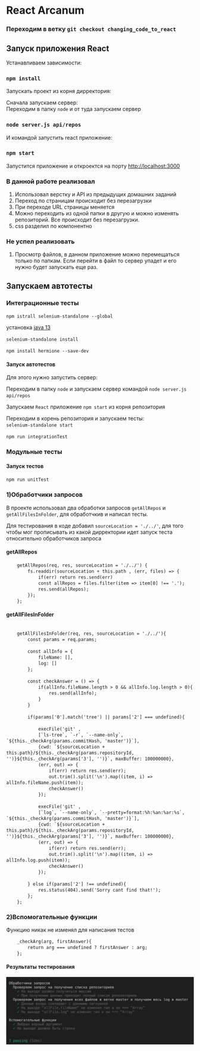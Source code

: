 <h1>React Arcanum</h1>

### Переходим в ветку `git checkout changing_code_to_react`

<h2>Запуск приложения React</h2>

Устанавливаем зависимости:<br />

### `npm install`

Запускать проект из корня дирректория:<br />

Сначала запускаем сервер: <br />
Переходим в папку `node` и от туда запускаем сервер <be />

### `node server.js api/repos`

И командой запустить react приложение: <br />

### `npm start` 

Запустится приложение и откроектся на порту [http://localhost:3000](http://localhost:3000) <br />

<h3>В данной работе реализовал </h3>

<ol>
  <li>Использовал верстку и API из предыдущих домашних заданий</li>
  <li>Переход по страницам происходит без перезагрузки</li>
  <li>При переходе URL страницы меняется</li>
  <li>Можно переходить из одной папки в другую и можно изменять репозиторий. Все происходит без перезагрузки.</li>
  <li>css разделил по компонентно</li>
</ol>

<h3>Не успел реализовать </h3>

<ol>
  <li>Просмотр файлов, в данном приложение можно перемещаться только по папкам. Если перейти в файл то сервер упадет и его нужно будет запускать еще раз.</li>
</ol>

<h2>Запускаем автотесты</h2>

<h3>Интеграционные тесты</h3>

  `npm istrall selenium-standalone --global` <br />
  
   установка [java 13](https://www.oracle.com/technetwork/java/javase/downloads/jdk13-downloads-5672538.html) <br />
   
  `selenium-standalone install`
  
  `npm install hermione --save-dev`
  
  <h4>Запуск автотестов</h4>
  
  Для этого нужно запустить сервер: <br />
  
  Переходим в папку `node` и запускаем сервер командой `node server.js api/repos`<br />
  
  Запускаем `React` приложение `npm start` из корня репозитория <br />

  Переходим в корень репозитория и запускаем тесты: <br />
  `selenium-standalone start` <br />
  
  `npm run integrationTest`<br />


<h3>Модульные тесты</h3>

<h4>Запуск тестов</h4>

`npm run unitTest`

### 1)Обработчики запросов

В проекте использовал два обработки запросов `getAllRepos` и `getAllFilesInFolder`, для обработчкив и написал тесты.

Для тестирования в коде добавил `sourceLocation = './../'`, для того чтобы мог прописывать из какой дирректории идет запуск теста относительно обработчиков запроса

<h4>getAllRepos</h4>

```JS
    getAllRepos(req, res, sourceLocation = './../') {
        fs.readdir(sourceLocation + this.path , (err, files) => {
            if(err) return res.send(err)
            const allRepos = files.filter(item => item[0] !== '.');
            res.send(allRepos);
        });
    };
```


<h4>getAllFilesInFolder</h4>

```JS

    getAllFilesInFolder(req, res, sourceLocation = './../'){
        const params = req.params;

        const allInfo = {
            fileName: [],
            log: []
        };

        const checkAnswer = () => {
            if(allInfo.fileName.length > 0 && allInfo.log.length > 0){
                res.send(allInfo);
            }
        }

        if(params['0'].match('tree') || params['2'] === undefined){

            execFile('git' ,
            [`ls-tree`, `-r`, `--name-only`, `${this._checkArg(params.commitHash, 'master')}`],
            {cwd: `${sourceLocation + this.path}/${this._checkArg(params.repositoryId, '')}${this._checkArg(params['3'], '')}`, maxBuffer: 100000000},
            (err, out) => {
                if(err) return res.send(err);
                out.trim().split('\n').map((item, i) => allInfo.fileName.push(item));
                checkAnswer()
            });

            execFile('git' ,
            [`log`, `--name-only`, `--pretty=format:%h:%an:%ar:%s`, `${this._checkArg(params.commitHash, 'master')}`],
            {cwd: `${sourceLocation + this.path}/${this._checkArg(params.repositoryId, '')}${this._checkArg(params['3'], '')}`, maxBuffer: 100000000},
            (err, out) => {
                if(err) return res.send(err);
                out.trim().split('\n').map((item, i) => allInfo.log.push(item));
                checkAnswer()
            });

        } else if(params['2'] !== undefined){
            res.status(404).send('Sorry cant find that!');
        };
    };
```

### 2)Вспомогательные функции

Функцию никак не изменял для написания тестов

```JS
    _checkArg(arg, firstAnswer){
        return arg === undefined ? firstAnswer : arg;
    };
```

 <h4>Результаты тестирования</h4>

 ![результат тестирования](./screenshots/unitTest-finish.png)